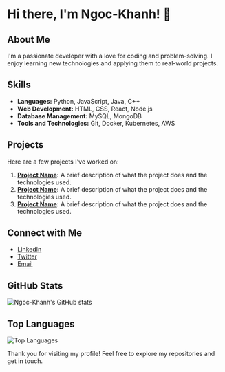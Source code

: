 # Hi there, I'm Ngoc-Khanh! 👋

## About Me
I'm a passionate developer with a love for coding and problem-solving. I enjoy learning new technologies and applying them to real-world projects.

## Skills
- **Languages:** Python, JavaScript, Java, C++
- **Web Development:** HTML, CSS, React, Node.js
- **Database Management:** MySQL, MongoDB
- **Tools and Technologies:** Git, Docker, Kubernetes, AWS

## Projects
Here are a few projects I've worked on:
1. **[Project Name](link-to-project):** A brief description of what the project does and the technologies used.
2. **[Project Name](link-to-project):** A brief description of what the project does and the technologies used.
3. **[Project Name](link-to-project):** A brief description of what the project does and the technologies used.

## Connect with Me
- [LinkedIn](https://www.linkedin.com/in/ngoc-khanh)
- [Twitter](https://twitter.com/ngoc_khanh)
- [Email](mailto:ngoc.khanh@example.com)

## GitHub Stats
![Ngoc-Khanh's GitHub stats](https://github-readme-stats.vercel.app/api?username=Ngoc-Khanh&show_icons=true&theme=radical)

## Top Languages
![Top Languages](https://github-readme-stats.vercel.app/api/top-langs/?username=Ngoc-Khanh&layout=compact&theme=radical)

Thank you for visiting my profile! Feel free to explore my repositories and get in touch.
